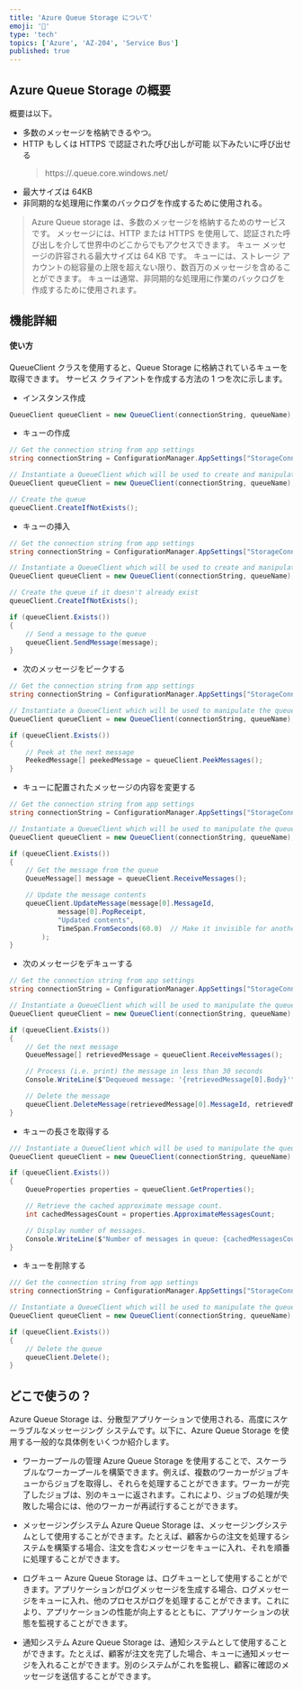 ```yaml
---
title: 'Azure Queue Storage について'
emoji: '📗'
type: 'tech'
topics: ['Azure', 'AZ-204', 'Service Bus']
published: true
---
```


## Azure Queue Storage の概要

概要は以下。

- 多数のメッセージを格納できるやつ。
- HTTP もしくは HTTPS で認証された呼び出しが可能
  以下みたいに呼び出せる
  > https://<storage account>.queue.core.windows.net/<queue>
- 最大サイズは 64KB
- 非同期的な処理用に作業のバックログを作成するために使用される。

> Azure Queue storage は、多数のメッセージを格納するためのサービスです。 メッセージには、HTTP または HTTPS を使用して、認証された呼び出しを介して世界中のどこからでもアクセスできます。 キュー メッセージの許容される最大サイズは 64 KB です。 キューには、ストレージ アカウントの総容量の上限を超えない限り、数百万のメッセージを含めることができます。 キューは通常、非同期的な処理用に作業のバックログを作成するために使用されます。

## 機能詳細

#### 使い方

QueueClient クラスを使用すると、Queue Storage に格納されているキューを取得できます。 サービス クライアントを作成する方法の 1 つを次に示します。

- インスタンス作成

```c#
QueueClient queueClient = new QueueClient(connectionString, queueName);
```

- キューの作成

```c#
// Get the connection string from app settings
string connectionString = ConfigurationManager.AppSettings["StorageConnectionString"];

// Instantiate a QueueClient which will be used to create and manipulate the queue
QueueClient queueClient = new QueueClient(connectionString, queueName);

// Create the queue
queueClient.CreateIfNotExists();
```

- キューの挿入

```c#
// Get the connection string from app settings
string connectionString = ConfigurationManager.AppSettings["StorageConnectionString"];

// Instantiate a QueueClient which will be used to create and manipulate the queue
QueueClient queueClient = new QueueClient(connectionString, queueName);

// Create the queue if it doesn't already exist
queueClient.CreateIfNotExists();

if (queueClient.Exists())
{
    // Send a message to the queue
    queueClient.SendMessage(message);
}
```

- 次のメッセージをピークする

```c#
// Get the connection string from app settings
string connectionString = ConfigurationManager.AppSettings["StorageConnectionString"];

// Instantiate a QueueClient which will be used to manipulate the queue
QueueClient queueClient = new QueueClient(connectionString, queueName);

if (queueClient.Exists())
{
    // Peek at the next message
    PeekedMessage[] peekedMessage = queueClient.PeekMessages();
}
```

- キューに配置されたメッセージの内容を変更する

```c#
// Get the connection string from app settings
string connectionString = ConfigurationManager.AppSettings["StorageConnectionString"];

// Instantiate a QueueClient which will be used to manipulate the queue
QueueClient queueClient = new QueueClient(connectionString, queueName);

if (queueClient.Exists())
{
    // Get the message from the queue
    QueueMessage[] message = queueClient.ReceiveMessages();

    // Update the message contents
    queueClient.UpdateMessage(message[0].MessageId,
            message[0].PopReceipt,
            "Updated contents",
            TimeSpan.FromSeconds(60.0)  // Make it invisible for another 60 seconds
        );
}
```

- 次のメッセージをデキューする

```c#
// Get the connection string from app settings
string connectionString = ConfigurationManager.AppSettings["StorageConnectionString"];

// Instantiate a QueueClient which will be used to manipulate the queue
QueueClient queueClient = new QueueClient(connectionString, queueName);

if (queueClient.Exists())
{
    // Get the next message
    QueueMessage[] retrievedMessage = queueClient.ReceiveMessages();

    // Process (i.e. print) the message in less than 30 seconds
    Console.WriteLine($"Dequeued message: '{retrievedMessage[0].Body}'");

    // Delete the message
    queueClient.DeleteMessage(retrievedMessage[0].MessageId, retrievedMessage[0].PopReceipt);
}
```

- キューの長さを取得する

```c#
/// Instantiate a QueueClient which will be used to manipulate the queue
QueueClient queueClient = new QueueClient(connectionString, queueName);

if (queueClient.Exists())
{
    QueueProperties properties = queueClient.GetProperties();

    // Retrieve the cached approximate message count.
    int cachedMessagesCount = properties.ApproximateMessagesCount;

    // Display number of messages.
    Console.WriteLine($"Number of messages in queue: {cachedMessagesCount}");
}
```

- キューを削除する

```c#
/// Get the connection string from app settings
string connectionString = ConfigurationManager.AppSettings["StorageConnectionString"];

// Instantiate a QueueClient which will be used to manipulate the queue
QueueClient queueClient = new QueueClient(connectionString, queueName);

if (queueClient.Exists())
{
    // Delete the queue
    queueClient.Delete();
}
```

## どこで使うの？

Azure Queue Storage は、分散型アプリケーションで使用される、高度にスケーラブルなメッセージング システムです。以下に、Azure Queue Storage を使用する一般的な具体例をいくつか紹介します。

- ワーカープールの管理
  Azure Queue Storage を使用することで、スケーラブルなワーカープールを構築できます。例えば、複数のワーカーがジョブキューからジョブを取得し、それらを処理することができます。ワーカーが完了したジョブは、別のキューに返されます。これにより、ジョブの処理が失敗した場合には、他のワーカーが再試行することができます。

- メッセージングシステム
  Azure Queue Storage は、メッセージングシステムとして使用することができます。たとえば、顧客からの注文を処理するシステムを構築する場合、注文を含むメッセージをキューに入れ、それを順番に処理することができます。

- ログキュー
  Azure Queue Storage は、ログキューとして使用することができます。アプリケーションがログメッセージを生成する場合、ログメッセージをキューに入れ、他のプロセスがログを処理することができます。これにより、アプリケーションの性能が向上するとともに、アプリケーションの状態を監視することができます。

- 通知システム
  Azure Queue Storage は、通知システムとして使用することができます。たとえば、顧客が注文を完了した場合、キューに通知メッセージを入れることができます。別のシステムがこれを監視し、顧客に確認のメッセージを送信することができます。
